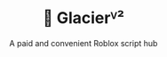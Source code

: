 <h1 align="center">🧊 Glacierⱽ² </h1>
<div align="center">A paid and convenient Roblox script hub</div>
<br>
<div align="center">
	<a href="https://raw.githubusercontent.com/Harvox/Glacier-V-2/refs/heads/main/Universal.lua" alt="ESLint Status" /></a>
</div>
<div>&nbsp;</div>
